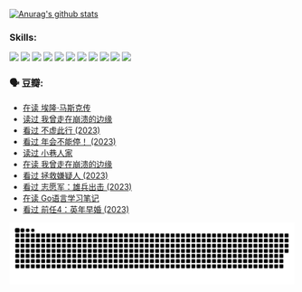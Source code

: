 
[![Anurag's github stats](https://github-readme-stats.vercel.app/api?username=w940853815)](https://github.com/anuraghazra/github-readme-stats)

### Skills:

<code><img height="32" src="https://cdn.jsdelivr.net/npm/simple-icons@v5/icons/python.svg"></code>
<code><img height="32" src="https://cdn.jsdelivr.net/npm/simple-icons@v5/icons/javascript.svg"></code>
<code><img height="32" src="https://cdn.jsdelivr.net/npm/simple-icons@v5/icons/django.svg"></code>
<code><img height="32" src="https://cdn.jsdelivr.net/npm/simple-icons@v5/icons/flask.svg"></code>
<code><img height="32" src="https://cdn.jsdelivr.net/npm/simple-icons@v5/icons/vuetify.svg"></code>
<code><img height="32" src="https://cdn.jsdelivr.net/npm/simple-icons@v5/icons/git.svg"></code>
<code><img height="32" src="https://cdn.jsdelivr.net/npm/simple-icons@v5/icons/docker.svg"></code>
<code><img height="32" src="https://cdn.jsdelivr.net/npm/simple-icons@v5/icons/postgresql.svg"></code>
<code><img height="32" src="https://cdn.jsdelivr.net/npm/simple-icons@v5/icons/elasticsearch.svg"></code>
<code><img height="32" src="https://cdn.jsdelivr.net/npm/simple-icons@v5/icons/macos.svg"></code>
<code><img height="32" src="https://cdn.jsdelivr.net/npm/simple-icons@v5/icons/linux.svg"></code>

### 🗣 豆瓣:

<!-- DOUBAN-ACTIVITIES:START -->
- [在读 埃隆·马斯克传](https://www.douban.com/people/136069238/status/4500417190/?_i=06235626)
- [读过 我曾走在崩溃的边缘](https://www.douban.com/people/136069238/status/4500416754/?_i=06235626)
- [看过 不虚此行‎ (2023)](https://www.douban.com/people/136069238/status/4499973052/?_i=06235626)
- [看过 年会不能停！‎ (2023)](https://www.douban.com/people/136069238/status/4498582002/?_i=06235626)
- [读过 小巷人家](https://www.douban.com/people/136069238/status/4489290935/?_i=06235626)
- [在读 我曾走在崩溃的边缘](https://www.douban.com/people/136069238/status/4489290559/?_i=06235626)
- [看过 拯救嫌疑人‎ (2023)](https://www.douban.com/people/136069238/status/4477421513/?_i=06235626)
- [看过 志愿军：雄兵出击‎ (2023)](https://www.douban.com/people/136069238/status/4465247367/?_i=06235626)
- [在读 Go语言学习笔记](https://www.douban.com/people/136069238/status/4459852901/?_i=06235626)
- [看过 前任4：英年早婚‎ (2023)](https://www.douban.com/people/136069238/status/4458320768/?_i=06235626)
<!-- DOUBAN-ACTIVITIES:END -->


![Snake animation](https://raw.githubusercontent.com/w940853815/w940853815/output/github-contribution-grid-snake.svg)

<!--
**w940853815/w940853815** is a ✨ _special_ ✨ repository because its `README.md` (this file) appears on your GitHub profile.

Here are some ideas to get you started:

- 🔭 I’m currently working on ...
- 🌱 I’m currently learning ...
- 👯 I’m looking to collaborate on ...
- 🤔 I’m looking for help with ...
- 💬 Ask me about ...
- 📫 How to reach me: ...
- 😄 Pronouns: ...
- ⚡ Fun fact: ...
-->
